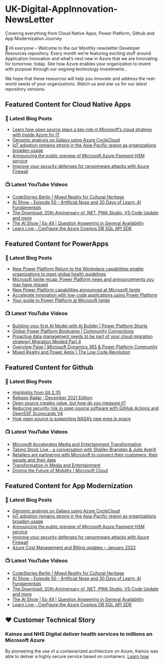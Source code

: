 # UK-Digital-AppInnovation-NewsLetter

Covering everything from Cloud Native Apps, Power Platform, Github and App Modernization Journey

👋 Hi everyone – Welcome to the our Monthly newsletter Developer Resources repository. Every month we’re featuring exciting stuff around Application Innovation and what’s next new in Azure that we are Innovating for tomorrow, today. See how Azure enables your organization to invent with purpose through our ongoing technology investments..


We hope that these resources will help you innovate and address the real-world needs of your organizations. Watch us and star us for our latest repository versions.

## Featured Content for Cloud Native Apps


### 📝 Latest Blog Posts

    
<!-- BLOGCNA:START -->
- [Learn how open source plays a key role in Microsoft’s cloud strategy with Inside Azure for IT](https://azure.microsoft.com/blog/learn-how-open-source-plays-a-key-role-in-microsoft-s-cloud-strategy-with-inside-azure-for-it/)
- [Genomic analysis on Galaxy using Azure CycleCloud](https://azure.microsoft.com/blog/genomic-analysis-on-galaxy-using-azure-cyclecloud/)
- [IoT adoption remains strong in the Asia-Pacific region as organizations broaden usage](https://azure.microsoft.com/blog/iot-adoption-remains-strong-in-the-asiapacific-region-as-organizations-broaden-usage/)
- [Announcing the public preview of Microsoft Azure Payment HSM service](https://azure.microsoft.com/blog/announcing-the-public-preview-of-microsoft-azure-payment-hsm-service/)
- [Improve your security defenses for ransomware attacks with Azure Firewall](https://azure.microsoft.com/blog/improve-your-security-defenses-for-ransomware-attacks-with-azure-firewall/)
<!-- BLOGCNA:END -->

### 📺 Latest YouTube Videos

 
<!-- YOUTUBECNA:START -->
- [CodeStories Berlin | Mixed Reality for Cultural Heritage](https://www.youtube.com/watch?v=wF654Uff3Xw)
- [AI Show - Episode 50 - Artificial Nose and 30 Days of Learn: AI Fundamentals](https://www.youtube.com/watch?v=tjDL8w1afjw)
- [The Download: 20th Anniversary of .NET, PWA Studio, VS Code Update and more](https://www.youtube.com/watch?v=mSWNfAWsMAI)
- [The AI Show | Ep 49 | Question Answering in General Availability](https://www.youtube.com/watch?v=GZ3vz3NOpBI)
- [Learn Live - Configure the Azure Cosmos DB SQL API SDK](https://www.youtube.com/watch?v=mm51KJXswnE)
<!-- YOUTUBECNA:END -->

##  Featured Content for PowerApps
### 📝 Latest Blog Posts
<!-- BLOGPOWER:START -->
- [New Power Platform Return to the Workplace capabilities enable organizations to meet global health guidelines](https://cloudblogs.microsoft.com/powerplatform/2021/11/30/new-power-platform-return-to-the-workplace-capabilities-enable-organizations-to-meet-global-health-guidelines/)
- [Microsoft Ignite recap: Power Platform news and announcements you may have missed](https://cloudblogs.microsoft.com/powerplatform/2021/11/18/microsoft-ignite-recap-power-platform-news-and-announcements-you-may-have-missed/)
- [New Power Platform capabilities announced at Microsoft Ignite](https://cloudblogs.microsoft.com/powerplatform/2021/11/02/new-power-platform-capabilities-announced-at-microsoft-ignite/)
- [Accelerate innovation with low-code applications using Power Platform](https://cloudblogs.microsoft.com/powerplatform/2021/11/02/accelerate-innovation-with-low-code-applications-using-power-platform/)
- [Your guide to Power Platform at Microsoft Ignite](https://cloudblogs.microsoft.com/powerplatform/2021/10/26/your-guide-to-power-platform-at-microsoft-ignite/)
<!-- BLOGPOWER:END -->
 ### 📺 Latest YouTube Videos
    
<!-- YOUTUBEPOWER:START -->
- [Building your first AI Model with AI Builder | Power Platform Shorts](https://www.youtube.com/watch?v=G6OQ0XberPQ)
- [Global Power Platform Bootcamp | Community Connections](https://www.youtube.com/watch?v=pra3Vs8j_PE)
- [Proactive data management needs to be part of your cloud migration strategy| Migration Minded Part 4](https://www.youtube.com/watch?v=WoFACxey6Tg)
- [Overview Page | Microsoft Dynamics 365 &amp; Power Platform Community](https://www.youtube.com/watch?v=bfW79_NkPJE)
- [Mixed Reality and Power Apps | The Low Code Revolution](https://www.youtube.com/watch?v=GfEgkStbstY)
<!-- YOUTUBEPOWER:END -->

##  Featured Content for Github
### 📝 Latest Blog Posts
<!-- BLOGGITHUB:START -->
- [Highlights from Git 2.35](https://github.blog/2022-01-24-highlights-from-git-2-35/)
- [Release Radar · December 2021 Edition](https://github.blog/2022-01-21-release-radar-dec-2021/)
- [Open source creates value, but how do you measure it?](https://github.blog/2022-01-20-open-source-creates-value-but-how-do-you-measure-it/)
- [Reducing security risk in open source software with GitHub Actions and OpenSSF Scorecards V4](https://github.blog/2022-01-19-reducing-security-risk-oss-actions-opensff-scorecards-v4/)
- [How open source is supporting NASA’s new eyes in space](https://github.blog/2022-01-18-how-open-source-is-supporting-nasas-new-eyes-in-space/)
<!-- BLOGGITHUB:END -->
### 📺 Latest YouTube Videos
<!-- YOUTUBEGITHUB:START -->
- [Microsoft Accelerates Media and Entertainment Transformation](https://www.youtube.com/watch?v=HREOWPQrWGc)
- [Taking Stock Live - a conversation with Shelley Bransten &amp; Julie Averill](https://www.youtube.com/watch?v=ZjzGi3DdPAM)
- [Retailers are partnering with Microsoft to connect their customers, their people and their data](https://www.youtube.com/watch?v=C2xHCjsREVU)
- [Transformation in Media and Entertainment](https://www.youtube.com/watch?v=MGPQGP2_jCA)
- [Driving the Future of Mobility | Microsoft Cloud](https://www.youtube.com/watch?v=pAA33k8DFME)
<!-- YOUTUBEGITHUB:END -->
##  Featured Content for App Modernization
### 📝 Latest Blog Posts
<!-- BLOGAPPMOD:START -->
- [Genomic analysis on Galaxy using Azure CycleCloud](https://azure.microsoft.com/blog/genomic-analysis-on-galaxy-using-azure-cyclecloud/)
- [IoT adoption remains strong in the Asia-Pacific region as organizations broaden usage](https://azure.microsoft.com/blog/iot-adoption-remains-strong-in-the-asiapacific-region-as-organizations-broaden-usage/)
- [Announcing the public preview of Microsoft Azure Payment HSM service](https://azure.microsoft.com/blog/announcing-the-public-preview-of-microsoft-azure-payment-hsm-service/)
- [Improve your security defenses for ransomware attacks with Azure Firewall](https://azure.microsoft.com/blog/improve-your-security-defenses-for-ransomware-attacks-with-azure-firewall/)
- [Azure Cost Management and Billing updates – January 2022](https://azure.microsoft.com/blog/azure-cost-management-and-billing-updates-january-2022/)
<!-- BLOGAPPMOD:END -->
### 📺 Latest YouTube Videos
<!-- YOUTUBEAPPMOD:START -->
- [CodeStories Berlin | Mixed Reality for Cultural Heritage](https://www.youtube.com/watch?v=wF654Uff3Xw)
- [AI Show - Episode 50 - Artificial Nose and 30 Days of Learn: AI Fundamentals](https://www.youtube.com/watch?v=tjDL8w1afjw)
- [The Download: 20th Anniversary of .NET, PWA Studio, VS Code Update and more](https://www.youtube.com/watch?v=mSWNfAWsMAI)
- [The AI Show | Ep 49 | Question Answering in General Availability](https://www.youtube.com/watch?v=GZ3vz3NOpBI)
- [Learn Live - Configure the Azure Cosmos DB SQL API SDK](https://www.youtube.com/watch?v=mm51KJXswnE)
<!-- YOUTUBEAPPMOD:END -->


## ♥️ Customer Technical Story 

### Kainos and NHS Digital deliver health services to millions on Microsoft Azure

By pioneering the use of a containerized architecture on Azure, Kainos was able to deliver a highly secure service based on containers. [Learn how](https://customers.microsoft.com/en-us/story/1368348549535774520-kainos-and-nhs-digital-deliver-health-services-to-millions-on-microsoft-azure)


